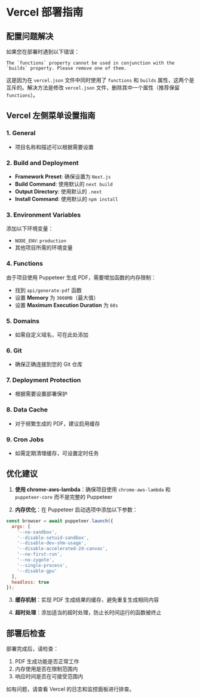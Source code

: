 # Vercel 部署指南

## 配置问题解决

如果您在部署时遇到以下错误：
```
The `functions` property cannot be used in conjunction with the `builds` property. Please remove one of them.
```

这是因为在 `vercel.json` 文件中同时使用了 `functions` 和 `builds` 属性，这两个是互斥的。解决方法是修改 `vercel.json` 文件，删除其中一个属性（推荐保留 `functions`）。

## Vercel 左侧菜单设置指南

### 1. General
- 项目名称和描述可以根据需要设置

### 2. Build and Deployment
- **Framework Preset**: 确保设置为 `Next.js`
- **Build Command**: 使用默认的 `next build`
- **Output Directory**: 使用默认的 `.next`
- **Install Command**: 使用默认的 `npm install`

### 3. Environment Variables
添加以下环境变量：
- `NODE_ENV`: `production`
- 其他项目所需的环境变量

### 4. Functions
由于项目使用 Puppeteer 生成 PDF，需要增加函数的内存限制：
- 找到 `api/generate-pdf` 函数
- 设置 **Memory** 为 `3008MB`（最大值）
- 设置 **Maximum Execution Duration** 为 `60s`

### 5. Domains
- 如需自定义域名，可在此处添加

### 6. Git
- 确保正确连接到您的 Git 仓库

### 7. Deployment Protection
- 根据需要设置部署保护

### 8. Data Cache
- 对于频繁生成的 PDF，建议启用缓存

### 9. Cron Jobs
- 如需定期清理缓存，可设置定时任务

## 优化建议

1. **使用 chrome-aws-lambda**：确保项目使用 `chrome-aws-lambda` 和 `puppeteer-core` 而不是完整的 Puppeteer

2. **内存优化**：在 Puppeteer 启动选项中添加以下参数：
```javascript
const browser = await puppeteer.launch({
  args: [
    '--no-sandbox',
    '--disable-setuid-sandbox',
    '--disable-dev-shm-usage',
    '--disable-accelerated-2d-canvas',
    '--no-first-run',
    '--no-zygote',
    '--single-process',
    '--disable-gpu'
  ],
  headless: true
});
```

3. **缓存机制**：实现 PDF 生成结果的缓存，避免重复生成相同内容

4. **超时处理**：添加适当的超时处理，防止长时间运行的函数被终止

## 部署后检查

部署完成后，请检查：

1. PDF 生成功能是否正常工作
2. 内存使用是否在限制范围内
3. 响应时间是否在可接受范围内

如有问题，请查看 Vercel 的日志和监控面板进行排查。